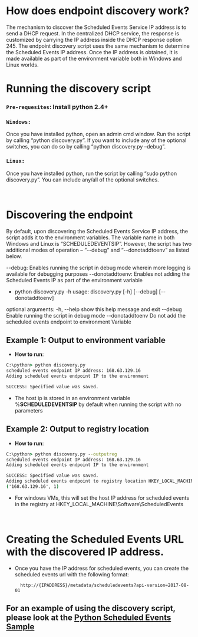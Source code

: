 How does endpoint discovery work?
===
The mechanism to discover the Scheduled Events Service IP address is to send a DHCP request. In the centralized DHCP service, the response is customized 
by carrying the IP address inside the DHCP response option 245. The endpoint discovery script uses the same mechanism to determine 
the Scheduled Events IP address. Once the IP address is obtained, it is made available as part of the environment variable both in Windows and Linux worlds.

Running the discovery script
===
### `Pre-requesites`: Install python 2.4+ 

### `Windows:`

Once you have installed python, open an admin cmd window. Run the script by calling “python discovery.py”. 
If you want to include any of the optional switches, you can do so by calling “python discovery.py –debug”.

### `Linux:`

Once you have installed python, run the script by calling “sudo python discovery.py”. You can include any/all of the 
optional switches.

<br>

Discovering the endpoint
===
By default, upon discovering the Scheduled Events Service IP address, the script adds it to the environment variables. The variable name in both Windows and 
Linux is “SCHEDULEDEVENTSIP”. However, the script has two additional modes of operation – “--debug” and “--donotaddtoenv” as listed below.

--debug: Enables running the script in debug mode wherein more logging is available for debugging purposes
--donotaddtoenv: Enables not adding the Scheduled Events IP as part of the environment variable

* python discovery.py -h
usage: discovery.py [-h] [--debug] [--donotaddtoenv]

optional arguments:
  -h, --help       show this help message and exit
  --debug          Enable running the script in debug mode
  --donotaddtoenv  Do not add the scheduled events endpoint to environment
                   Variable


## Example 1: Output to environment variable
* __How to run__: 
```cmd
C:\python> python discovery.py
scheduled events endpoint IP address: 168.63.129.16
Adding scheduled events endpoint IP to the environment

SUCCESS: Specified value was saved.
```
* The host ip is stored in an environment variable %**SCHEDULEDEVENTSIP** by default when running the script with no parameters

## Example 2: Output to registry location
* __How to run__: 
```cmd
C:\python> python discovery.py --outputreg
scheduled events endpoint IP address: 168.63.129.16
Adding scheduled events endpoint IP to the environment

SUCCESS: Specified value was saved.
Adding scheduled events endpoint to registry location HKEY_LOCAL_MACHINE\Software\ScheduledEvents
('168.63.129.16', 1)
```
* For windows VMs, this will set the host IP address for scheduled events in the registry at HKEY_LOCAL_MACHINE\Software\ScheduledEvents

<br>

Creating the Scheduled Events URL with the discovered IP address. 
===
* Once you have the IP address for scheduled events, you can create the scheduled events url with the following format: 

        http://{IPADDRESS}/metadata/scheduledevents?api-version=2017-08-01

## For an example of using the discovery script, please look at the [Python Scheduled Events Sample](../sample/scheduled_events_sample.py)